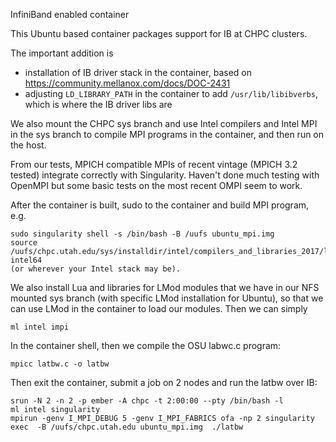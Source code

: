 InfiniBand enabled container

This Ubuntu based container packages support for IB at CHPC clusters.

The important addition is
 - installation of IB driver stack in the container, based on 
   https://community.mellanox.com/docs/DOC-2431
 - adjusting `LD_LIBRARY_PATH` in the container to add `/usr/lib/libibverbs`, which is where the IB driver libs are

We also mount the CHPC sys branch and use Intel compilers and Intel MPI in the sys branch to compile MPI programs in the container, and then run on the host.

From our tests, MPICH compatible MPIs of recent vintage (MPICH 3.2 tested) integrate correctly with Singularity. Haven't done much testing with OpenMPI but some basic tests on the most recent OMPI seem to work.

After the container is built, sudo to the container and build MPI program, e.g.
```
sudo singularity shell -s /bin/bash -B /uufs ubuntu_mpi.img
source /uufs/chpc.utah.edu/sys/installdir/intel/compilers_and_libraries_2017/linux/bin/compilervars.sh intel64
(or wherever your Intel stack may be).
```

We also install Lua and libraries for LMod modules that we have in our NFS mounted sys branch (with specific LMod installation for Ubuntu), so that we can use LMod in the container to load our modules. Then we can simply
```
ml intel impi
```

In the container shell, then we compile the OSU labwc.c program:
```
mpicc latbw.c -o latbw
```

Then exit the container, submit a job on 2 nodes and run the latbw over IB:
```
srun -N 2 -n 2 -p ember -A chpc -t 2:00:00 --pty /bin/bash -l
ml intel singularity
mpirun -genv I_MPI_DEBUG 5 -genv I_MPI_FABRICS ofa -np 2 singularity exec  -B /uufs/chpc.utah.edu ubuntu_mpi.img  ./latbw
```
